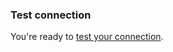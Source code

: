### Test connection

You're ready to [test your connection](https://auth0.com/docs/dashboard/guides/connections/test-connections-social).
